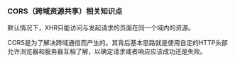 ### CORS（跨域资源共享）相关知识点

默认情况下，XHR只能访问与发起请求的页面在同一个域内的资源。

CORS是为了解决跨域通信而产生的。其背后基本思路就是使用自定的HTTP头部允许浏览器和服务器互相了解，以确定请求或者响应应该成功还是失败。

